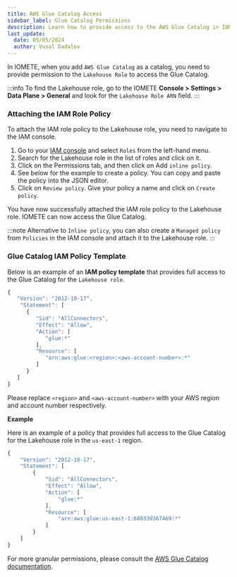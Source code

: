 ```yaml
---
title: AWS Glue Catalog Access
sidebar_label: Glue Catalog Permissions
description: Learn how to provide access to the AWS Glue Catalog in IOMETE, a hybrid (cloud & on-premises based) data platform for data storage and analysis. This guide outlines simple steps to connect to the AWS Glue Catalog and grant permission to the Lakehouse role.
last_update:
  date: 05/05/2024
  author: Vusal Dadalov
---
```


In IOMETE, when you add `AWS Glue Catalog` as a catalog, you need to provide permission to the `Lakehouse Role` to access the Glue Catalog.

:::info
To find the Lakehouse role, go to the IOMETE **Console &gt; Settings &gt; Data Plane &gt; General** and look for
the `Lakehouse Role ARN` field.
:::

### Attaching the IAM Role Policy

To attach the IAM role policy to the Lakehouse role, you need to navigate to the IAM console.

1. Go to your [IAM console](https://console.aws.amazon.com/iam/home) and select `Roles` from the left-hand menu.
2. Search for the Lakehouse role in the list of roles and click on it.
3. Click on the Permissions tab, and then click on Add `inline policy`.
4. See below for the example to create a policy. You can copy and paste the policy into the JSON editor.
5. Click on `Review policy`. Give your policy a name and click on `Create policy`.

You have now successfully attached the IAM role policy to the Lakehouse role. IOMETE can now access the Glue Catalog.

:::note
Alternative to `Inline policy`, you can also create a `Managed policy` from `Policies` in the IAM console and attach it
to the Lakehouse role.
:::

### Glue Catalog IAM Policy Template

Below is an example of an **IAM policy template** that provides full access to the Glue Catalog for the `Lakehouse role`.

```js showLineNumbers title="iomete-glue-catalog-policy.json"
{
   "Version": "2012-10-17", 
    "Statement": [
      {
         "Sid": "AllConnectors",
         "Effect": "Allow",
         "Action": [
            "glue:*"
         ],
         "Resource": [
            "arn:aws:glue:<region>:<aws-account-number>:*"
         ]
      }
   ]
}
```

Please replace `<region>` and `<aws-account-number>` with your AWS region and account number respectively.

**Example**

Here is an example of a policy that provides full access to the Glue Catalog for the Lakehouse role in the `us-east-1` region.

```js showLineNumbers
{
    "Version": "2012-10-17",
    "Statement": [
        {
            "Sid": "AllConnectors",
            "Effect": "Allow",
            "Action": [
                "glue:*"
            ],
            "Resource": [
                "arn:aws:glue:us-east-1:680330367469:*"
            ]
        }
    ]
}
```

For more granular permissions, please consult the [AWS Glue Catalog documentation](https://docs.aws.amazon.com/glue/latest/dg/what-is-glue.html).